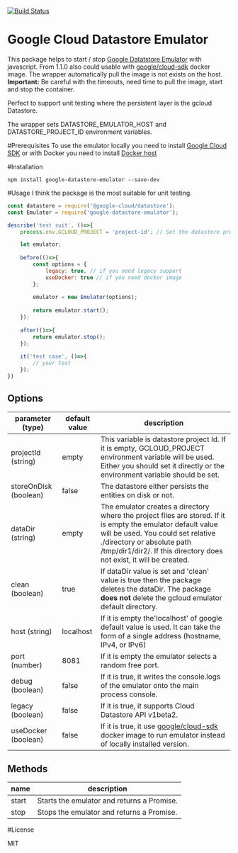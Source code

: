 [![Build Status](https://travis-ci.org/ert78gb/google-datastore-emulator.svg?branch=master)](https://travis-ci.org/ert78gb/google-datastore-emulator)

Google Cloud Datastore Emulator
===============================

This package helps to start / stop [Google Datatstore Emulator](https://cloud.google.com/sdk/gcloud/reference/beta/emulators/datastore/) with javascript.
From 1.1.0 also could usable with [google/cloud-sdk](https://hub.docker.com/r/google/cloud-sdk/) docker image. 
The wrapper automatically pull the image is not exists on the host. 
**Important:** Be careful with the timeouts, need time to pull the image, start and stop the container.

Perfect to support unit testing where the persistent layer is the gcloud Datastore.

The wrapper sets DATASTORE_EMULATOR_HOST and DATASTORE_PROJECT_ID environment variables.

#Prerequisites
To use the emulator locally you need to install [Google Cloud SDK](https://cloud.google.com/sdk/downloads) or
with Docker you need to install [Docker host](https://www.docker.com/community-edition)  


#Installation
```
npm install google-datastore-emulator --save-dev
```

#Usage
I think the package is the most suitable for unit testing.
 
```javascript
const datastore = require('@google-cloud/datastore');
const Emulator = require('google-datastore-emulator');

describe('test suit', ()=>{
    process.env.GCLOUD_PROJECT = 'project-id'; // Set the datastore project Id globally

    let emulator;
    
    before(()=>{
        const options = {
            legacy: true, // if you need legacy support
            useDocker: true // if you need docker image
        };
        
        emulator = new Emulator(options);
        
        return emulator.start();
    });
    
    after(()=>{
        return emulator.stop();
    });
    
    it('test case', ()=>{
        // your test
    });
})

```

## Options

parameter (type) | default value | description
---------- | --------------- | -------------------
projectId (string) | empty | This variable is datastore project Id. If it is empty, GCLOUD_PROJECT environment variable will be used. Either you should set it directly or the environment variable should be set.
storeOnDisk (boolean) | false | The datastore either persists the entities on disk or not.
dataDir (string) | empty | The emulator creates a directory where the project files are stored. If it is empty the emulator default value will be used. You could set relative ./directory or absolute path /tmp/dir1/dir2/. If this directory does not exist, it will be created.
clean (boolean) | true | If dataDir value is set and 'clean' value is true then the package deletes the dataDir. The package **does not** delete the gcloud emulator default directory. 
host (string) | localhost | If it is empty the'localhost' of google default value is used. It can take the form of a single address (hostname, IPv4, or IPv6)
port (number) | 8081 | If it is empty the emulator selects a random free port.
debug (boolean) | false | If it is true, it writes the console.logs of the emulator onto the main process console.
legacy (boolean) | false | If it is true, it supports Cloud Datastore API v1beta2.
useDocker (boolean) | false | If it is true, it use [google/cloud-sdk](https://hub.docker.com/r/google/cloud-sdk/) docker image to run emulator instead of locally installed version.

## Methods

name | description
-----|------------
start | Starts the emulator and returns a Promise.
stop | Stops the emulator and returns a Promise.

#License

MIT
